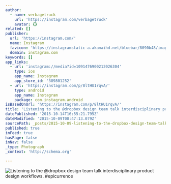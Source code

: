 ```yaml
---
author:
  - name: verbagetruck
    url: 'https://instagram.com/verbagetruck'
    avatar: {}
related: []
publisher:
  url: 'https://instagram.com/'
  name: Instagram
  favicon: 'https://instagramstatic-a.akamaihd.net/bluebar/8090b48/images/ico/favicon.ico'
  domain: instagram.com
keywords: []
app_links:
  - url: 'instagram://media?id=1091476900212026304'
    type: ios
    app_name: Instagram
    app_store_id: '389801252'
  - url: 'https://instagram.com/p/8ltHU1rqvA/'
    type: android
    app_name: Instagram
    package: com.instagram.android
isBasedOnUrl: 'https://instagram.com/p/8ltHU1rqvA/'
title: 'Listening to the @dropbox design team talk interdisciplinary product design workflows. #epicurrence'
datePublished: '2015-10-14T16:55:21.795Z'
dateModified: '2015-10-09T00:47:13.079Z'
sourcePath: _posts/2015-10-09-listening-to-the-dropbox-design-team-talk-interdisciplinary.md
published: true
inFeed: true
hasPage: false
inNav: false
_type: Photograph
_context: 'http://schema.org'

---
```

![Listening to the &commat;dropbox design team talk interdisciplinary product design workflows&period; &num;epicurrence](https://igcdn-photos-e-a.akamaihd.net/hphotos-ak-xaf1/t51.2885-15/s640x640/sh0.08/e35/12144171_1622719767977364_488829122_n.jpg)